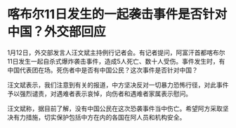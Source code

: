 # 喀布尔11日发生的一起袭击事件是否针对中国？外交部回应

1月12日，外交部发言人汪文斌主持例行记者会。有记者提问，阿富汗首都喀布尔11日发生一起自杀式爆炸袭击事件，造成5人死亡、数十人受伤。事件发生时，有中国代表团在场。死伤者中是否有中国公民？这次事件是否针对中国？

汪文斌表示，我们注意到有关的报道，中方坚决反对一切暴力恐怖行径，对此事件予以强烈谴责，对遇难者表示哀悼，向伤者和遇难者家属表示慰问。

汪文斌称，据目前了解，没有中国公民在这次恐袭事件当中伤亡。希望阿方采取坚决有力措施，切实保护包括中方在内的各国在阿人员和机构安全。

